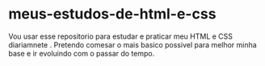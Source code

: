 # meus-estudos-de-html-e-css
Vou usar esse repositorio para estudar e praticar meu HTML e CSS diariamnete .
Pretendo comesar o mais basico possivel para melhor minha base e ir evoluindo com o passar do tempo.
